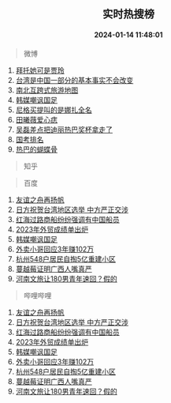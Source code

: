 <div align="center"><h2>实时热搜榜</h2><h4>2024-01-14 11:48:01</h4></div>

> 微博  

1. [拜托她可是贾玲](https://s.weibo.com/weibo?q=%23%E6%8B%9C%E6%89%98%E5%A5%B9%E5%8F%AF%E6%98%AF%E8%B4%BE%E7%8E%B2%23&t=31&band_rank=1&Refer=top)<br />
2. [台湾是中国一部分的基本事实不会改变](https://s.weibo.com/weibo?q=%23%E5%8F%B0%E6%B9%BE%E6%98%AF%E4%B8%AD%E5%9B%BD%E4%B8%80%E9%83%A8%E5%88%86%E7%9A%84%E5%9F%BA%E6%9C%AC%E4%BA%8B%E5%AE%9E%E4%B8%8D%E4%BC%9A%E6%94%B9%E5%8F%98%23&t=31&band_rank=2&Refer=top)<br />
3. [南北互跨式旅游地图](https://s.weibo.com/weibo?q=%23%E5%8D%97%E5%8C%97%E4%BA%92%E8%B7%A8%E5%BC%8F%E6%97%85%E6%B8%B8%E5%9C%B0%E5%9B%BE%23&t=31&band_rank=3&Refer=top)<br />
4. [韩媒嘲讽国足](https://s.weibo.com/weibo?q=%23%E9%9F%A9%E5%AA%92%E5%98%B2%E8%AE%BD%E5%9B%BD%E8%B6%B3%23&t=31&band_rank=4&Refer=top)<br />
5. [尼格买提叫的是娜扎全名](https://s.weibo.com/weibo?q=%23%E5%B0%BC%E6%A0%BC%E4%B9%B0%E6%8F%90%E5%8F%AB%E7%9A%84%E6%98%AF%E5%A8%9C%E6%89%8E%E5%85%A8%E5%90%8D%23&t=31&band_rank=5&Refer=top)<br />
6. [田曦薇爱心痣](https://s.weibo.com/weibo?q=%E7%94%B0%E6%9B%A6%E8%96%87%E7%88%B1%E5%BF%83%E7%97%A3&t=31&band_rank=6&Refer=top)<br />
7. [吴磊差点把迪丽热巴奖杯拿走了](https://s.weibo.com/weibo?q=%23%E5%90%B4%E7%A3%8A%E5%B7%AE%E7%82%B9%E6%8A%8A%E8%BF%AA%E4%B8%BD%E7%83%AD%E5%B7%B4%E5%A5%96%E6%9D%AF%E6%8B%BF%E8%B5%B0%E4%BA%86%23&t=31&band_rank=7&Refer=top)<br />
8. [国考排名](https://s.weibo.com/weibo?q=%E5%9B%BD%E8%80%83%E6%8E%92%E5%90%8D&t=31&band_rank=8&Refer=top)<br />
9. [热巴的蝴蝶骨](https://s.weibo.com/weibo?q=%E7%83%AD%E5%B7%B4%E7%9A%84%E8%9D%B4%E8%9D%B6%E9%AA%A8&t=31&band_rank=9&Refer=top)<br />

> 知乎  


> 百度  

1. [友谊之舟再扬帆](https://www.baidu.com/s?wd=%E5%8F%8B%E8%B0%8A%E4%B9%8B%E8%88%9F%E5%86%8D%E6%89%AC%E5%B8%86&sa=fyb_news&rsv_dl=fyb_news)<br />
2. [日方祝贺台湾地区选举 中方严正交涉](https://www.baidu.com/s?wd=%E6%97%A5%E6%96%B9%E7%A5%9D%E8%B4%BA%E5%8F%B0%E6%B9%BE%E5%9C%B0%E5%8C%BA%E9%80%89%E4%B8%BE+%E4%B8%AD%E6%96%B9%E4%B8%A5%E6%AD%A3%E4%BA%A4%E6%B6%89&sa=fyb_news&rsv_dl=fyb_news)<br />
3. [红海过路商船纷纷强调有中国船员](https://www.baidu.com/s?wd=%E7%BA%A2%E6%B5%B7%E8%BF%87%E8%B7%AF%E5%95%86%E8%88%B9%E7%BA%B7%E7%BA%B7%E5%BC%BA%E8%B0%83%E6%9C%89%E4%B8%AD%E5%9B%BD%E8%88%B9%E5%91%98&sa=fyb_news&rsv_dl=fyb_news)<br />
4. [2023年外贸成绩单出炉](https://www.baidu.com/s?wd=2023%E5%B9%B4%E5%A4%96%E8%B4%B8%E6%88%90%E7%BB%A9%E5%8D%95%E5%87%BA%E7%82%89&sa=fyb_news&rsv_dl=fyb_news)<br />
5. [韩媒嘲讽国足](https://www.baidu.com/s?wd=%E9%9F%A9%E5%AA%92%E5%98%B2%E8%AE%BD%E5%9B%BD%E8%B6%B3&sa=fyb_news&rsv_dl=fyb_news)<br />
6. [外卖小哥回应3年赚102万](https://www.baidu.com/s?wd=%E5%A4%96%E5%8D%96%E5%B0%8F%E5%93%A5%E5%9B%9E%E5%BA%943%E5%B9%B4%E8%B5%9A102%E4%B8%87&sa=fyb_news&rsv_dl=fyb_news)<br />
7. [杭州548户居民自掏5亿重建小区](https://www.baidu.com/s?wd=%E6%9D%AD%E5%B7%9E548%E6%88%B7%E5%B1%85%E6%B0%91%E8%87%AA%E6%8E%8F5%E4%BA%BF%E9%87%8D%E5%BB%BA%E5%B0%8F%E5%8C%BA&sa=fyb_news&rsv_dl=fyb_news)<br />
8. [蔓越莓证明广西人嘴真严](https://www.baidu.com/s?wd=%E8%94%93%E8%B6%8A%E8%8E%93%E8%AF%81%E6%98%8E%E5%B9%BF%E8%A5%BF%E4%BA%BA%E5%98%B4%E7%9C%9F%E4%B8%A5&sa=fyb_news&rsv_dl=fyb_news)<br />
9. [河南文旅让180男青年速回？假的](https://www.baidu.com/s?wd=%E6%B2%B3%E5%8D%97%E6%96%87%E6%97%85%E8%AE%A9180%E7%94%B7%E9%9D%92%E5%B9%B4%E9%80%9F%E5%9B%9E%EF%BC%9F%E5%81%87%E7%9A%84&sa=fyb_news&rsv_dl=fyb_news)<br />

> 哔哩哔哩  

1. [友谊之舟再扬帆](https://www.baidu.com/s?wd=%E5%8F%8B%E8%B0%8A%E4%B9%8B%E8%88%9F%E5%86%8D%E6%89%AC%E5%B8%86&sa=fyb_news&rsv_dl=fyb_news)<br />
2. [日方祝贺台湾地区选举 中方严正交涉](https://www.baidu.com/s?wd=%E6%97%A5%E6%96%B9%E7%A5%9D%E8%B4%BA%E5%8F%B0%E6%B9%BE%E5%9C%B0%E5%8C%BA%E9%80%89%E4%B8%BE+%E4%B8%AD%E6%96%B9%E4%B8%A5%E6%AD%A3%E4%BA%A4%E6%B6%89&sa=fyb_news&rsv_dl=fyb_news)<br />
3. [红海过路商船纷纷强调有中国船员](https://www.baidu.com/s?wd=%E7%BA%A2%E6%B5%B7%E8%BF%87%E8%B7%AF%E5%95%86%E8%88%B9%E7%BA%B7%E7%BA%B7%E5%BC%BA%E8%B0%83%E6%9C%89%E4%B8%AD%E5%9B%BD%E8%88%B9%E5%91%98&sa=fyb_news&rsv_dl=fyb_news)<br />
4. [2023年外贸成绩单出炉](https://www.baidu.com/s?wd=2023%E5%B9%B4%E5%A4%96%E8%B4%B8%E6%88%90%E7%BB%A9%E5%8D%95%E5%87%BA%E7%82%89&sa=fyb_news&rsv_dl=fyb_news)<br />
5. [韩媒嘲讽国足](https://www.baidu.com/s?wd=%E9%9F%A9%E5%AA%92%E5%98%B2%E8%AE%BD%E5%9B%BD%E8%B6%B3&sa=fyb_news&rsv_dl=fyb_news)<br />
6. [外卖小哥回应3年赚102万](https://www.baidu.com/s?wd=%E5%A4%96%E5%8D%96%E5%B0%8F%E5%93%A5%E5%9B%9E%E5%BA%943%E5%B9%B4%E8%B5%9A102%E4%B8%87&sa=fyb_news&rsv_dl=fyb_news)<br />
7. [杭州548户居民自掏5亿重建小区](https://www.baidu.com/s?wd=%E6%9D%AD%E5%B7%9E548%E6%88%B7%E5%B1%85%E6%B0%91%E8%87%AA%E6%8E%8F5%E4%BA%BF%E9%87%8D%E5%BB%BA%E5%B0%8F%E5%8C%BA&sa=fyb_news&rsv_dl=fyb_news)<br />
8. [蔓越莓证明广西人嘴真严](https://www.baidu.com/s?wd=%E8%94%93%E8%B6%8A%E8%8E%93%E8%AF%81%E6%98%8E%E5%B9%BF%E8%A5%BF%E4%BA%BA%E5%98%B4%E7%9C%9F%E4%B8%A5&sa=fyb_news&rsv_dl=fyb_news)<br />
9. [河南文旅让180男青年速回？假的](https://www.baidu.com/s?wd=%E6%B2%B3%E5%8D%97%E6%96%87%E6%97%85%E8%AE%A9180%E7%94%B7%E9%9D%92%E5%B9%B4%E9%80%9F%E5%9B%9E%EF%BC%9F%E5%81%87%E7%9A%84&sa=fyb_news&rsv_dl=fyb_news)<br />
